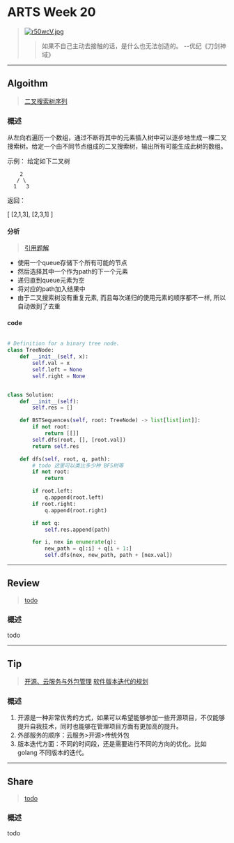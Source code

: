 # ARTS Week 20

> [![r50wcV.jpg](https://s3.ax1x.com/2020/12/27/r50wcV.jpg)](https://imgchr.com/i/r50wcV)
>> 如果不自己主动去接触的话，是什么也无法创造的。 --优纪《刀剑神域》

***

## Algoithm

> [二叉搜索树序列](https://leetcode-cn.com/problems/bst-sequences-lcci)

### 概述
从左向右遍历一个数组，通过不断将其中的元素插入树中可以逐步地生成一棵二叉搜索树。给定一个由不同节点组成的二叉搜索树，输出所有可能生成此树的数组。

示例：
给定如下二叉树

        2
       / \
      1   3
返回：

[
   [2,1,3],
   [2,3,1]
]

#### 分析
>[引用题解](https://leetcode-cn.com/problems/bst-sequences-lcci/solution/15xing-dai-ma-by-suibianfahui/)

* 使用一个queue存储下个所有可能的节点
* 然后选择其中一个作为path的下一个元素
* 递归直到queue元素为空
* 将对应的path加入结果中
* 由于二叉搜索树没有重复元素, 而且每次递归的使用元素的顺序都不一样, 所以自动做到了去重


#### code
```python

# Definition for a binary tree node.
class TreeNode:
    def __init__(self, x):
        self.val = x
        self.left = None
        self.right = None


class Solution:
    def __init__(self):
        self.res = []

    def BSTSequences(self, root: TreeNode) -> list[list[int]]:
        if not root:
            return [[]]
        self.dfs(root, [], [root.val])
        return self.res

    def dfs(self, root, q, path):
        # todo 这里可以类比多少种 BFS树等
        if not root:
            return

        if root.left:
            q.append(root.left)
        if root.right:
            q.append(root.right)

        if not q:
            self.res.append(path)

        for i, nex in enumerate(q):
            new_path = q[:i] + q[i + 1:]
            self.dfs(nex, new_path, path + [nex.val])


```

***

## Review

> [todo](todo)

### 概述

todo

***

## Tip

> [开源、云服务与外包管理](https://time.geekbang.org/column/article/190127)
> [软件版本迭代的规划](https://time.geekbang.org/column/article/191679)

### 概述
1. 开源是一种非常优秀的方式，如果可以希望能够参加一些开源项目，不仅能够提升自我技术，同时也能够在管理项目方面有更加高的提升。
2. 外部服务的顺序：云服务>开源>传统外包
3. 版本迭代方面：不同的时间段，还是需要进行不同的方向的优化。比如 golang 不同版本的迭代。

***

## Share

> [todo](todo)

### 概述

todo